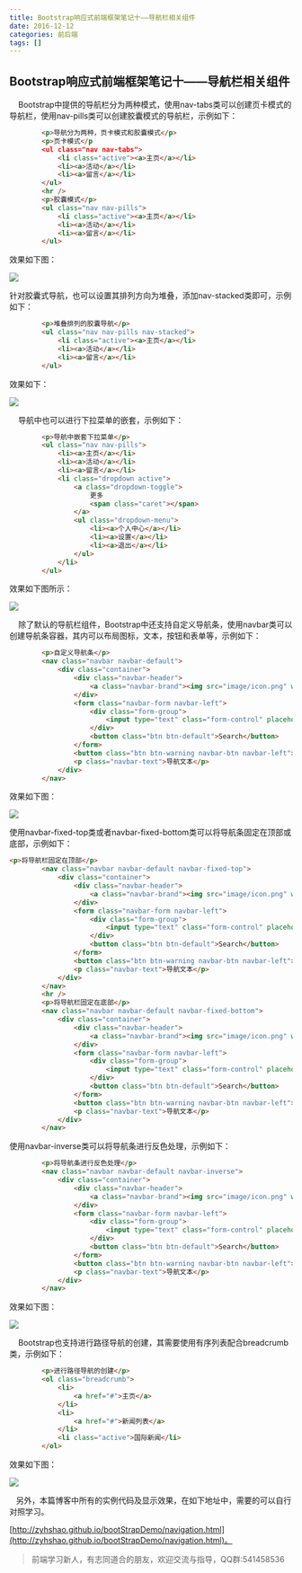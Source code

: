 ```yaml
---
title: Bootstrap响应式前端框架笔记十——导航栏相关组件
date: 2016-12-12
categories: 前后端
tags: []
---
```

## Bootstrap响应式前端框架笔记十——导航栏相关组件

    Bootstrap中提供的导航栏分为两种模式，使用nav-tabs类可以创建页卡模式的导航栏，使用nav-pills类可以创建胶囊模式的导航栏，示例如下：

```html
        <p>导航分为两种，页卡模式和胶囊模式</p>
        <p>页卡模式</p
        <ul class="nav nav-tabs">
            <li class="active"><a>主页</a></li>
            <li><a>活动</a></li>
            <li><a>留言</a></li>
        </ul>
        <hr />
        <p>胶囊模式</p>
        <ul class="nav nav-pills">
            <li class="active"><a>主页</a></li>
            <li><a>活动</a></li>
            <li><a>留言</a></li>
        </ul>
```

效果如下图：

![](https://static.oschina.net/uploads/space/2016/1212/155120_BuM5_2340880.png)

针对胶囊式导航，也可以设置其排列方向为堆叠，添加nav-stacked类即可，示例如下：

```html
        <p>堆叠排列的胶囊导航</p>
        <ul class="nav nav-pills nav-stacked">
            <li class="active"><a>主页</a></li>
            <li><a>活动</a></li>
            <li><a>留言</a></li>
        </ul>
```

效果如下：

![](https://static.oschina.net/uploads/space/2016/1212/155423_tYg8_2340880.png)

    导航中也可以进行下拉菜单的嵌套，示例如下：

```html
        <p>导航中嵌套下拉菜单</p>
        <ul class="nav nav-pills">
            <li><a>主页</a></li>
            <li><a>活动</a></li>
            <li><a>留言</a></li>
            <li class="dropdown active">
                <a class="dropdown-toggle">
                    更多
                    <span class="caret"></span>
                </a>
                <ul class="dropdown-menu">
                    <li><a>个人中心</a></li>
                    <li><a>设置</a></li>
                    <li><a>退出</a></li>
                </ul>
            </li>
        </ul>
```

效果如下图所示：

![](https://static.oschina.net/uploads/space/2016/1212/160748_ye0X_2340880.png)

    除了默认的导航栏组件，Bootstrap中还支持自定义导航条，使用navbar类可以创建导航条容器，其内可以布局图标，文本，按钮和表单等，示例如下：

```html
        <p>自定义导航条</p>
        <nav class="navbar navbar-default">
            <div class="container">
                <div class="navbar-header">
                    <a class="navbar-brand"><img src="image/icon.png" width="20px" /></a>
                </div>
                <form class="navbar-form navbar-left">
                    <div class="form-group">
                        <input type="text" class="form-control" placeholder="Search">
                    </div>
                    <button class="btn btn-default">Search</button>
                </form>
                <button class="btn btn-warning navbar-btn navbar-left">提示</button>
                <p class="navbar-text">导航文本</p>
            </div>
        </nav>
```

效果如下图：

![](https://static.oschina.net/uploads/space/2016/1212/162318_3CfC_2340880.png)

使用navbar-fixed-top类或者navbar-fixed-bottom类可以将导航条固定在顶部或底部，示例如下：

```html
<p>将导航栏固定在顶部</p>
        <nav class="navbar navbar-default navbar-fixed-top">
            <div class="container">
                <div class="navbar-header">
                    <a class="navbar-brand"><img src="image/icon.png" width="20px" /></a>
                </div>
                <form class="navbar-form navbar-left">
                    <div class="form-group">
                        <input type="text" class="form-control" placeholder="Search">
                    </div>
                    <button class="btn btn-default">Search</button>
                </form>
                <button class="btn btn-warning navbar-btn navbar-left">提示</button>
                <p class="navbar-text">导航文本</p>
            </div>
        </nav>
        <hr />
        <p>将导航栏固定在底部</p>
        <nav class="navbar navbar-default navbar-fixed-bottom">
            <div class="container">
                <div class="navbar-header">
                    <a class="navbar-brand"><img src="image/icon.png" width="20px" /></a>
                </div>
                <form class="navbar-form navbar-left">
                    <div class="form-group">
                        <input type="text" class="form-control" placeholder="Search">
                    </div>
                    <button class="btn btn-default">Search</button>
                </form>
                <button class="btn btn-warning navbar-btn navbar-left">提示</button>
                <p class="navbar-text">导航文本</p>
            </div>
        </nav>
```

使用navbar-inverse类可以将导航条进行反色处理，示例如下：

```html
        <p>将导航条进行反色处理</p>
        <nav class="navbar navbar-default navbar-inverse">
            <div class="container">
                <div class="navbar-header">
                    <a class="navbar-brand"><img src="image/icon.png" width="20px" /></a>
                </div>
                <form class="navbar-form navbar-left">
                    <div class="form-group">
                        <input type="text" class="form-control" placeholder="Search">
                    </div>
                    <button class="btn btn-default">Search</button>
                </form>
                <button class="btn btn-warning navbar-btn navbar-left">提示</button>
                <p class="navbar-text">导航文本</p>
            </div>
        </nav>
```

效果如下图：

![](https://static.oschina.net/uploads/space/2016/1212/163724_R0KD_2340880.png)

    Bootstrap也支持进行路径导航的创建，其需要使用有序列表配合breadcrumb类，示例如下：

```html
        <p>进行路径导航的创建</p>
        <ol class="breadcrumb">
            <li>
                <a href="#">主页</a>
            </li>
            <li>
                <a href="#">新闻列表</a>
            </li>
            <li class="active">国际新闻</li>
        </ol>
```

效果如下图：

![](https://static.oschina.net/uploads/space/2016/1212/164034_GEFc_2340880.png)

   另外，本篇博客中所有的实例代码及显示效果，在如下地址中，需要的可以自行对照学习。

[http://zyhshao.github.io/bootStrapDemo/navigation.html](http://zyhshao.github.io/bootStrapDemo/navigation.html)。

> 前端学习新人，有志同道合的朋友，欢迎交流与指导，QQ群:541458536
